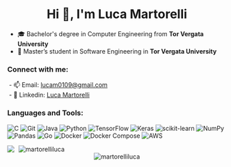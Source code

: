 <h1 align="center">Hi 👋, I'm Luca Martorelli</h1>

- 🎓 Bachelor's degree in Computer Engineering from **Tor Vergata University**
- 🔭 Master’s student in Software Engineering in **Tor Vergata University**

<h3 align="left">Connect with me:</h3>

&nbsp;- 📫 Email: [lucam0109@gmail.com](mailto:lucam0109@gmail.com)<br>
&nbsp;- 🔗 Linkedin: [Luca Martorelli](https://www.linkedin.com/in/luca-martorelli/) 

<h3 align="left">Languages and Tools:</h3>

![C](https://img.shields.io/badge/-C-00599C?style=flat-square&logo=c&logoColor=white)
![Git](https://img.shields.io/badge/-Git-F05032?style=flat-square&logo=git&logoColor=white)
![Java](https://img.shields.io/badge/-Java-007396?style=flat-square&logo=java&logoColor=white)
![Python](https://img.shields.io/badge/-Python-3776AB?style=flat-square&logo=python&logoColor=white)
![TensorFlow](https://img.shields.io/badge/-TensorFlow-FF6F20?style=flat-square&logo=tensorflow&logoColor=white)
![Keras](https://img.shields.io/badge/-Keras-D00000?style=flat-square&logo=keras&logoColor=white)
![scikit-learn](https://img.shields.io/badge/-scikit%20learn-F7931E?style=flat-square&logo=scikit-learn&logoColor=white)
![NumPy](https://img.shields.io/badge/-NumPy-013243?style=flat-square&logo=numpy&logoColor=white)
![Pandas](https://img.shields.io/badge/-Pandas-150458?style=flat-square&logo=pandas&logoColor=white)
![Go](https://img.shields.io/badge/-Go-00ADD8?style=flat-square&logo=go&logoColor=white)
![Docker](https://img.shields.io/badge/-Docker-2496ED?style=flat-square&logo=docker&logoColor=white)
![Docker Compose](https://img.shields.io/badge/-Docker%20Compose-2496ED?style=flat-square&logo=docker&logoColor=white)
![AWS](https://img.shields.io/badge/-AWS-232F3E?style=flat-square&logo=amazonaws&logoColor=white) 

<div style="display: flex; justify-content: start; align-items: center; gap: 10px;">
  <img src="https://github-readme-stats.vercel.app/api/top-langs/?username=martorelliluca&layout=compact&theme=radical" />
  <img src="https://komarev.com/ghpvc/?username=martorelliluca&label=Profile%20views&color=0e75b6&style=flat" alt="martorelliluca" />
</div>
<div style="display: flex; justify-content: space-around; align-items: center;">
  <!--img src="https://github-readme-streak-stats.herokuapp.com/?user=martorelliluca&" alt="martorelliluca" /-->
  <img src="https://github-readme-stats.vercel.app/api?username=martorelliluca&show_icons=true&locale=en&theme=radical&hide" alt="martorelliluca" />
</div>
<!-- <p align="left"> <a href="https://github.com/ryo-ma/github-profile-trophy"><img src="https://github-profile-trophy.vercel.app/?username=martorelliluca" alt="martorelliluca" /></a> </p>  -->
